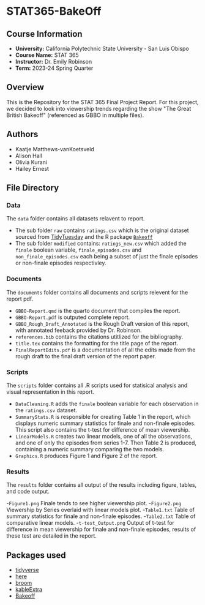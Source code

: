 # STAT365-BakeOff

## Course Information

- **University:** California Polytechnic State University - San Luis Obispo
- **Course Name:** STAT 365
- **Instructor:** Dr. Emily Robinson
- **Term:** 2023-24 Spring Quarter

## Overview

This is the Repository for the STAT 365 Final Project Report. For this project, we decided to look into viewership trends regarding the show "The Great British Bakeoff" (referenced as GBBO in multiple files). 

## Authors

- Kaatje Matthews-vanKoetsveld
- Alison Hall
- Olivia Kurani
- Hailey Ernest

## File Directory

### Data

The `data` folder contains all datasets relavent to report. 

- The sub folder `raw` contains `ratings.csv` which is the original dataset sourced from [TidyTuesday](https://github.com/rfordatascience/tidytuesday/tree/master/data/2022/2022-10-25) and the R package [`Bakeoff`](https://bakeoff.netlify.app/)
- The sub folder `modified` contains: `ratings_new.csv` which added the `finale` boolean variable, `finale_episodes.csv` and `non_finale_episodes.csv` each being a subset of just the finale episodes or non-finale episodes respectivley.

### Documents

The `documents` folder contains all documents and scripts relevent for the report pdf.

- `GBBO-Report.qmd` is the quarto document that compiles the report.
- `GBBO-Report.pdf` is outputed complete report.
- `GBBO_Rough_Draft_Annotated` is the Rough Draft version of this report, with annotated feeback provided by Dr. Robinson.
- `references.bib` contains the citations utitlized for the bibliography.
- `title.tex` contains the formatting for the title page of the report.
- `FinalReportEdits.pdf` is a documentation of all the edits made from the rough draft to the final draft version of the report paper.

### Scripts

The `scripts` folder contains all .R scripts used for statisical analysis and visual representation in this report.

- `DataCleaning.R` adds the `finale` boolean variable for each observation in the `ratings.csv` dataset.
- `SummaryStats.R` is responsible for creating Table 1 in the report, which displays numeric summary statistics for finale and non-finale episodes. This script also contains the t-test for difference of mean viewership.
- `LinearModels.R` creates two linear models, one of all the observations, and one of only the episodes from series 1-7. Then Table 2 is produced, containing a numeric summary comparing the two models.
- `Graphics.R` produces Figure 1 and Figure 2 of the report.

### Results

The `results` folder contains all output of the results including figure, tables, and code output.

-`Figure1.png` Finale tends to see higher viewership plot.
-`Figure2.png` Viewership by Series overlaid with linear models plot.
-`Table1.txt` Table of summary statistics for finale and non-finale episodes.
-`Table2.txt` Table of comparative linear models.
-`t-test_Output.png` Output of t-test for difference in mean viewership for finale and non-finale episodes, results of these test are detailed in the report.

## Packages used

- [tidyverse](https://www.tidyverse.org/packages/)
- [here](https://here.r-lib.org/)
- [broom](https://broom.tidymodels.org/)
- [kableExtra](https://cran.r-project.org/web/packages/kableExtra/vignettes/awesome_table_in_html.html)
- [Bakeoff](https://bakeoff.netlify.app/)

